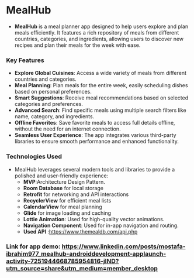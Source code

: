 # MealHub
- **MealHub** is a meal planner app designed to help users explore and plan meals efficiently. It features a rich repository of meals from different countries, categories, and ingredients, allowing users to discover new recipes and plan their meals for the week with ease.

### Key Features
* **Explore Global Cuisines**: Access a wide variety of meals from different countries and categories.
* **Meal Planning**: Plan meals for the entire week, easily scheduling dishes based on personal preferences.
* **Smart Suggestions**: Receive meal recommendations based on selected categories and preferences.
* **Advanced Search**: Find specific meals using multiple search filters like name, category, and ingredients.
* **Offline Favorites**: Save favorite meals to access full details offline, without the need for an internet connection.
* **Seamless User Experience**: The app integrates various third-party libraries to ensure smooth performance and enhanced functionality.

### Technologies Used
- MealHub leverages several modern tools and libraries to provide a polished and user-friendly experience:
    * **MVP**:Architecture Design Pattern.
    * **Room Database** for local storage
    * **Retrofit** for networking and API interactions
    * **RecyclerView** for efficient meal lists
    * **CalendarView** for meal planning
    * **Glide** for image loading and caching
    * **Lottie Animation**: Used for high-quality vector animations.
    * **Navigation Component**: Used for in-app navigation and routing.
    * **Used API** :https://www.themealdb.com/api.php

### Link for app demo: https://www.linkedin.com/posts/mostafa-ibrahim977_mealhub-androiddevelopment-applaunch-activity-7251944668785954816-jIND?utm_source=share&utm_medium=member_desktop
